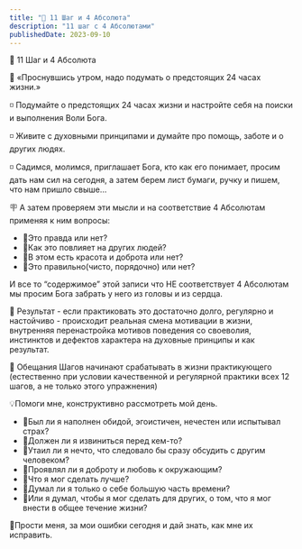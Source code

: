 ```yaml
---
title: "📍 11 Шаг и 4 Абсолюта"
description: "11 шаг с 4 Абсолютами"
publishedDate: 2023-09-10
---
```


📍 11 Шаг и 4 Абсолюта

🔑 «Проснувшись утром, надо подумать о предстоящих 24 часах жизни.»

◽ Подумайте о предстоящих 24 часах жизни и настройте себя на поиски и выполнения Воли Бога. 

◽ Живите с духовными принципами и думайте про помощь, заботе и о других людях.

◽ Садимся, молимся, приглашает Бога, кто как его понимает, просим дать нам сил на сегодня, а затем берем лист бумаги, ручку и пишем, что нам пришло свыше…

🪧 А затем проверяем эти мысли и на соответствие 4 Абсолютам применяя к ним вопросы:

- 🔸Это правда или нет?
- 🔸Как это повлияет на других людей?
- 🔸В этом есть красота и доброта или нет?
- 🔸Это правильно(чисто, порядочно) или нет?

И все то “содержимое” этой записи что НЕ соответствует 4 Абсолютам мы просим Бога забрать у него из головы и из сердца.

🎉 Результат - если практиковать это достаточно долго, регулярно и настойчиво - происходит реальная смена мотивации в жизни, внутренняя перенастройка мотивов поведения со своеволия, инстинктов и дефектов характера на духовные принципы и как результат. 

🎉 Обещания Шагов начинают срабатывать в жизни практикующего (естественно при условии качественной и регулярной практики всех 12 шагов, а не только этого упражнения)

💡Помоги мне, конструктивно рассмотреть мой день.

- 🔸Был ли я наполнен обидой, эгоистичен, нечестен или испытывал страх? 
- 🔸Должен ли я извиниться перед кем-то? 
- 🔸Утаил ли я нечто, что следовало бы сразу обсудить с другим человеком? 
- 🔸Проявлял ли я доброту и любовь к окружающим? 
- 🔸Что я мог сделать лучше? 
- 🔸Думал ли я только о себе большую часть времени? 
- 🔸Или я думал, чтобы я мог сделать для других, о том, что я мог внести в общее течение жизни? 

🌟Прости меня, за мои ошибки сегодня и дай знать, как мне их исправить.